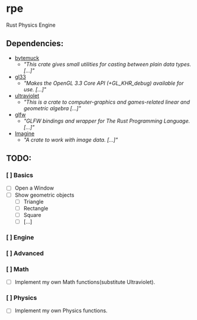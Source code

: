 # rpe
Rust Physics Engine

## Dependencies:
- [bytemuck](https://docs.rs/bytemuck/latest/bytemuck/)
  - _"This crate gives small utilities for casting between plain data types. [...]"_
- [gl33](https://docs.rs/gl33/latest/gl33/)
  - _"Makes the OpenGL 3.3 Core API (+GL_KHR_debug) available for use. [...]"_
- [ultraviolet](https://docs.rs/ultraviolet/latest/ultraviolet/)
  - _"This is a crate to computer-graphics and games-related linear and geometric algebra [...]"_
- [glfw](https://docs.rs/crate/glfw/latest)
  - _"GLFW bindings and wrapper for The Rust Programming Language. [...]"_
- [Imagine](https://docs.rs/imagine/latest/imagine/)
  - _"A crate to work with image data. [...]"_

## TODO:
### [ ] Basics
- [ ] Open a Window
- [ ] Show geometric objects
  - [ ] Triangle
  - [ ] Rectangle
  - [ ] Square
  - [ ] [...]

### [ ] Engine

### [ ] Advanced

### [ ] Math
- [ ] Implement my own Math functions(substitute Ultraviolet).

### [ ] Physics
- [ ] Implement my own Physics functions.
